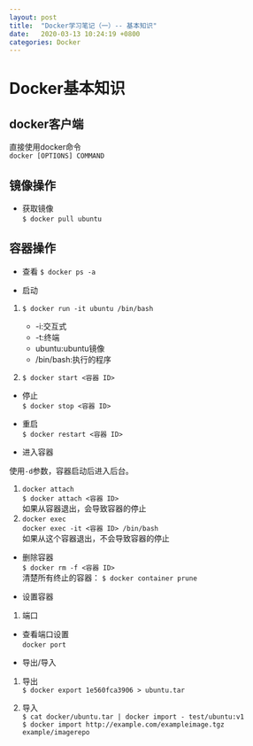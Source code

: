 ```yaml
---
layout: post
title:  "Docker学习笔记（一）-- 基本知识"
date:   2020-03-13 10:24:19 +0800
categories: Docker
---
```

# Docker基本知识

## docker客户端

直接使用docker命令  
`docker [OPTIONS] COMMAND`

## 镜像操作

- 获取镜像  
`$ docker pull ubuntu`



## 容器操作

- 查看
`$ docker ps -a`

- 启动  
 1. `$ docker run -it ubuntu /bin/bash`  
     * -i:交互式
     * -t:终端
     * ubuntu:ubuntu镜像
     * /bin/bash:执行的程序  

 2. `$ docker start <容器 ID> `

- 停止  
`$ docker stop <容器 ID>`

- 重启  
`$ docker restart <容器 ID>`

- 进入容器  

使用`-d`参数，容器启动后进入后台。
1. `docker attach`  
`$ docker attach <容器 ID> `  
如果从容器退出，会导致容器的停止  
2. `docker exec`  
`docker exec -it <容器 ID> /bin/bash`  
如果从这个容器退出，不会导致容器的停止  


- 删除容器  
`$ docker rm -f <容器 ID> `  
清楚所有终止的容器：
`$ docker container prune`

- 设置容器
1. 端口
* 查看端口设置  
`docker port`  

- 导出/导入  
1. 导出  
`$ docker export 1e560fca3906 > ubuntu.tar`  

2. 导入  
`$ cat docker/ubuntu.tar | docker import - test/ubuntu:v1`  
`$ docker import http://example.com/exampleimage.tgz example/imagerepo`


